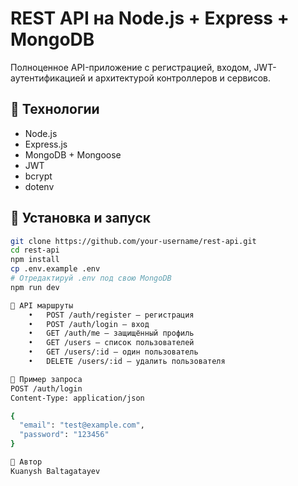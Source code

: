# REST API на Node.js + Express + MongoDB

Полноценное API-приложение с регистрацией, входом, JWT-аутентификацией и архитектурой контроллеров и сервисов.

## 🚀 Технологии

- Node.js
- Express.js
- MongoDB + Mongoose
- JWT
- bcrypt
- dotenv

## 🔧 Установка и запуск

```bash
git clone https://github.com/your-username/rest-api.git
cd rest-api
npm install
cp .env.example .env
# Отредактируй .env под свою MongoDB
npm run dev

📌 API маршруты
	•	POST /auth/register — регистрация
	•	POST /auth/login — вход
	•	GET /auth/me — защищённый профиль
	•	GET /users — список пользователей
	•	GET /users/:id — один пользователь
	•	DELETE /users/:id — удалить пользователя

🧪 Пример запроса
POST /auth/login
Content-Type: application/json

{
  "email": "test@example.com",
  "password": "123456"
}

👤 Автор
Kuanysh Baltagatayev
